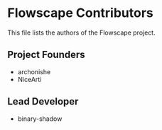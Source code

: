 # Flowscape Contributors

This file lists the authors of the Flowscape project.

## Project Founders

* archonishe
* NiceArti

## Lead Developer

* binary-shadow
